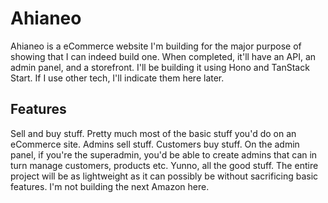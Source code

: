 # Ahianeo

Ahianeo is a eCommerce website I'm building for the major purpose of showing that I can indeed build one. When completed, it'll have an API, an admin panel, and a storefront. I'll be building it using Hono and TanStack Start. If I use other tech, I'll indicate them here later.

## Features

Sell and buy stuff. Pretty much most of the basic stuff you'd do on an eCommerce site. Admins sell stuff. Customers buy stuff. On the admin panel, if you're the superadmin, you'd be able to create admins that can in turn manage customers, products etc. Yunno, all the good stuff. The entire project will be as lightweight as it can possibly be without sacrificing basic features. I'm not building the next Amazon here.
